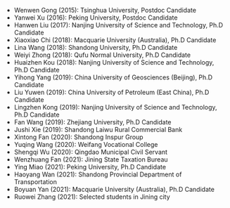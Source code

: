 - Wenwen Gong (2015): Tsinghua University, Postdoc Candidate
- Yanwei Xu (2016): Peking University, Postdoc Candidate
- Hanwen Liu (2017): Nanjing University of Science and Technology, Ph.D Candidate
- Xiaoxiao Chi (2018): Macquarie University (Australia), Ph.D Candidate
- Lina Wang (2018): Shandong University, Ph.D Candidate
- Weiyi Zhong (2018): Qufu Normal University, Ph.D Candidate
- Huaizhen Kou (2018): Nanjing University of Science and Technology, Ph.D Candidate
- Yihong Yang (2019): China University of Geosciences (Beijing), Ph.D Candidate
- Liu Yuwen (2019): China University of Petroleum (East China), Ph.D Candidate
- Lingzhen Kong  (2019): Nanjing University of Science and Technology, Ph.D Candidate
- Fan Wang (2019): Zhejiang University, Ph.D Candidate
- Jushi Xie (2019): Shandong Laiwu Rural Commercial Bank
- Xintong Fan (2020): Shandong Inspur Group
- Yuqing Wang (2020): Weifang Vocational College
- Shengqi Wu (2020): Qingdao Municipal Civil Servant
- Wenzhuang Fan (2021): Jining State Taxation Bureau
- Ying Miao (2021): Peking University, Ph.D Candidate
- Haoyang Wan (2021): Shandong Provincial Department of Transportation
- Boyuan Yan (2021): Macquarie University (Australia), Ph.D Candidate
- Ruowei Zhang (2021): Selected students in Jining city